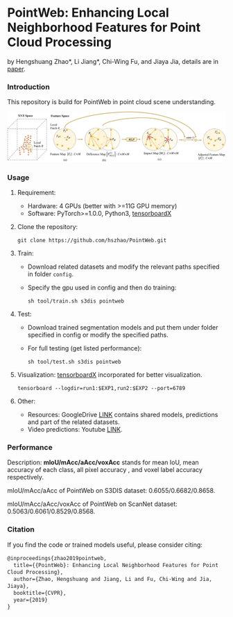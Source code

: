 # PointWeb: Enhancing Local Neighborhood Features for Point Cloud Processing

by Hengshuang Zhao\*, Li Jiang*, Chi-Wing Fu, and Jiaya Jia, details are in [paper](http://openaccess.thecvf.com/content_CVPR_2019/papers/Zhao_PointWeb_Enhancing_Local_Neighborhood_Features_for_Point_Cloud_Processing_CVPR_2019_paper.pdft).

### Introduction

This repository is build for PointWeb in point cloud scene understanding.

<img src="./figure/pointweb.jpg" width="900"/>

### Usage

1. Requirement:

   - Hardware: 4 GPUs (better with >=11G GPU memory)
   - Software: PyTorch>=1.0.0, Python3, [tensorboardX](https://github.com/lanpa/tensorboardX)

2. Clone the repository:

   ```shell
   git clone https://github.com/hszhao/PointWeb.git
   ```

3. Train:

   - Download related datasets and modify the relevant paths specified in folder `config`.

   - Specify the gpu used in config and then do training:

     ```shell
     sh tool/train.sh s3dis pointweb
     ```

4. Test:

   - Download trained segmentation models and put them under folder specified in config or modify the specified paths.

   - For full testing (get listed performance):

     ```shell
     sh tool/test.sh s3dis pointweb
     ```

5. Visualization: [tensorboardX](https://github.com/lanpa/tensorboardX) incorporated for better visualization.

   ```shell
   tensorboard --logdir=run1:$EXP1,run2:$EXP2 --port=6789
   ```

6. Other:

   - Resources: GoogleDrive [LINK](https://drive.google.com/open?id=1IFoKe5TM3ZO38LT4VXCaHKvCNkXfgtBf) contains shared models, predictions and part of the related datasets.
   - Video predictions: Youtube [LINK](https://youtu.be/CaobqpsUP_4).

### Performance

Description: **mIoU/mAcc/aAcc/voxAcc** stands for mean IoU, mean accuracy of each class, all pixel accuracy , and voxel label accuracy respectively. 

mIoU/mAcc/aAcc of PointWeb on S3DIS dataset: 0.6055/0.6682/0.8658.

mIoU/mAcc/aAcc/voxAcc of PointWeb on ScanNet dataset: 0.5063/0.6061/0.8529/0.8568.

### Citation

If you find the code or trained models useful, please consider citing:

```
@inproceedings{zhao2019pointweb,
  title={{PointWeb}: Enhancing Local Neighborhood Features for Point Cloud Processing},
  author={Zhao, Hengshuang and Jiang, Li and Fu, Chi-Wing and Jia, Jiaya},
  booktitle={CVPR},
  year={2019}
}
```
